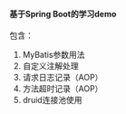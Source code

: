 #### 基于Spring Boot的学习demo

包含：
1. MyBatis参数用法
2. 自定义注解处理
3. 请求日志记录（AOP）
4. 方法超时记录（AOP）
4. druid连接池使用